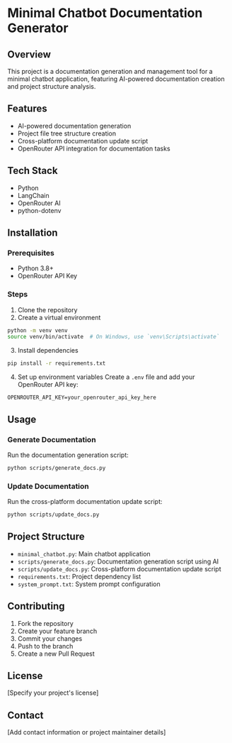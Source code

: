 # Minimal Chatbot Documentation Generator

## Overview
This project is a documentation generation and management tool for a minimal chatbot application, featuring AI-powered documentation creation and project structure analysis.

## Features
- AI-powered documentation generation
- Project file tree structure creation
- Cross-platform documentation update script
- OpenRouter API integration for documentation tasks

## Tech Stack
- Python
- LangChain
- OpenRouter AI
- python-dotenv

## Installation

### Prerequisites
- Python 3.8+
- OpenRouter API Key

### Steps
1. Clone the repository
2. Create a virtual environment
```bash
python -m venv venv
source venv/bin/activate  # On Windows, use `venv\Scripts\activate`
```

3. Install dependencies
```bash
pip install -r requirements.txt
```

4. Set up environment variables
Create a `.env` file and add your OpenRouter API key:
```
OPENROUTER_API_KEY=your_openrouter_api_key_here
```

## Usage

### Generate Documentation
Run the documentation generation script:
```bash
python scripts/generate_docs.py
```

### Update Documentation
Run the cross-platform documentation update script:
```bash
python scripts/update_docs.py
```

## Project Structure
- `minimal_chatbot.py`: Main chatbot application
- `scripts/generate_docs.py`: Documentation generation script using AI
- `scripts/update_docs.py`: Cross-platform documentation update script
- `requirements.txt`: Project dependency list
- `system_prompt.txt`: System prompt configuration

## Contributing
1. Fork the repository
2. Create your feature branch
3. Commit your changes
4. Push to the branch
5. Create a new Pull Request

## License
[Specify your project's license]

## Contact
[Add contact information or project maintainer details]